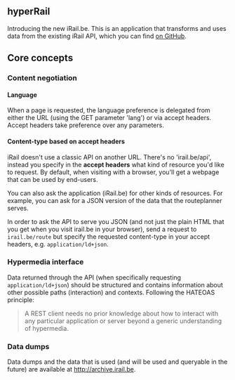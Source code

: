 ## hyperRail

Introducing the new iRail.be. This is an application that transforms and uses data from the existing iRail API, which you can find [on GitHub](https://github.com/irail/api).

## Core concepts

### Content negotiation

#### Language

When a page is requested, the language preference is delegated from either the URL (using the GET parameter 'lang') or via accept headers. Accept headers take preference over any parameters.

#### Content-type based on accept headers

iRail doesn't use a classic API on another URL. There's no 'irail.be/api', instead you specify in the **accept headers** what kind of resource you'd like to request. By default, when visiting with a browser, you'll get a webpage that can be used by end-users.

You can also ask the application (iRail.be) for other kinds of resources. For example, you can ask for a JSON version of the data that the routeplanner serves.

In order to ask the API to serve you JSON (and not just the plain HTML that you get when you visit irail.be in your browser), send a request to `irail.be/route` but specify the requested content-type in your accept headers, e.g. `application/ld+json`.

### Hypermedia interface

Data returned through the API (when specifically requesting `application/ld+json`) should be structured and contains information about other possible paths (interaction) and contexts. Following the HATEOAS principle: 

> A REST client needs no prior knowledge about how to interact with any particular application or server beyond a generic understanding of hypermedia.

### Data dumps

Data dumps and the data that is used (and will be used and queryable in the future) are available at <a href="http://archive.irail.be">http://archive.irail.be</a>.